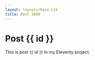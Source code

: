 ```yaml
---
layout: layouts/base.njk
title: Post 3680
---
```


# Post {{ id }}

This is post {{ id }} in my Eleventy project.

